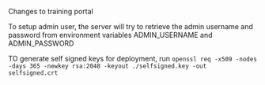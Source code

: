 Changes to training portal

To setup admin user, the server will try to retrieve the admin username 
and password from environment variables
ADMIN\_USERNAME and ADMIN\_PASSWORD


TO generate self signed keys for deployment, run
`openssl req -x509 -nodes -days 365 -newkey rsa:2048 -keyout ./selfsigned.key -out selfsigned.crt`
